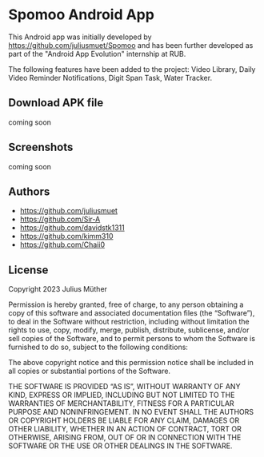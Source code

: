 # Spomoo Android App
This Android app was initially developed by https://github.com/juliusmuet/Spomoo and has been further developed as part of the "Android App Evolution" internship at RUB.

The following features have been added to the project: Video Library, Daily Video Reminder Notifications, Digit Span Task, Water Tracker.

## Download APK file
coming soon

## Screenshots
coming soon

## Authors
- https://github.com/juliusmuet
- https://github.com/Sir-A
- https://github.com/davidstk1311
- https://github.com/kimm310
- https://github.com/Chaii0

## License
Copyright 2023 Julius Müther

Permission is hereby granted, free of charge, to any person obtaining a copy of this software and associated documentation files (the “Software”), to deal in the Software without restriction, including without limitation the rights to use, copy, modify, merge, publish, distribute, sublicense, and/or sell copies of the Software, and to permit persons to whom the Software is furnished to do so, subject to the following conditions:

The above copyright notice and this permission notice shall be included in all copies or substantial portions of the Software.

THE SOFTWARE IS PROVIDED “AS IS”, WITHOUT WARRANTY OF ANY KIND, EXPRESS OR IMPLIED, INCLUDING BUT NOT LIMITED TO THE WARRANTIES OF MERCHANTABILITY, FITNESS FOR A PARTICULAR PURPOSE AND NONINFRINGEMENT. IN NO EVENT SHALL THE AUTHORS OR COPYRIGHT HOLDERS BE LIABLE FOR ANY CLAIM, DAMAGES OR OTHER LIABILITY, WHETHER IN AN ACTION OF CONTRACT, TORT OR OTHERWISE, ARISING FROM, OUT OF OR IN CONNECTION WITH THE SOFTWARE OR THE USE OR OTHER DEALINGS IN THE SOFTWARE.
